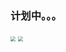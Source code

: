 ### 计划中。。。
<img src="https://gitbook-pic-1301999062.cos.ap-beijing.myqcloud.com/okjaElZ5fC3nxcv.jpg" style="zoom:50%;" />

<img src="https://gitbook-pic-1301999062.cos.ap-beijing.myqcloud.com/BisheyRk1FdC6j8.jpg" style="zoom:50%;" /> 